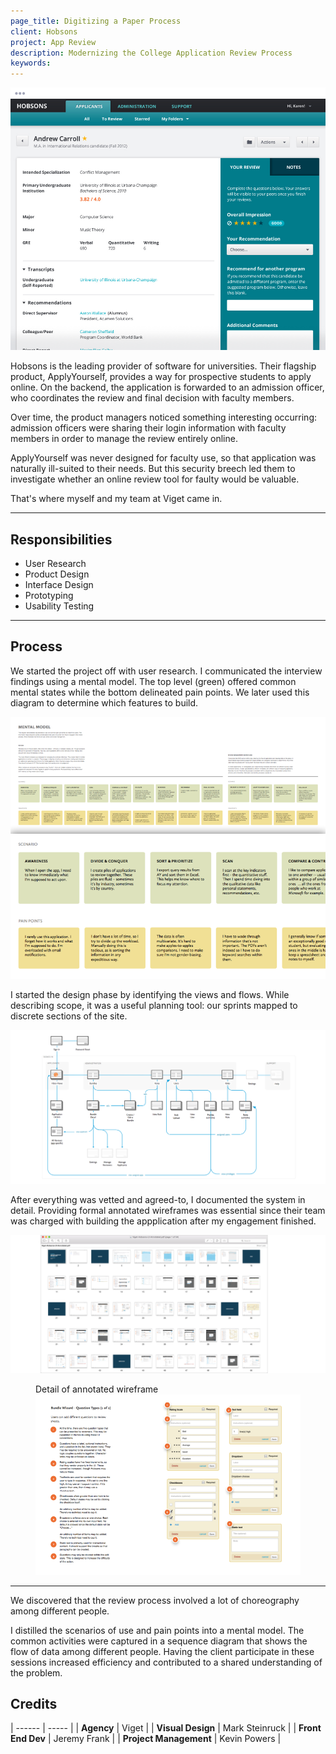```yaml
---
page_title: Digitizing a Paper Process
client: Hobsons
project: App Review
description: Modernizing the College Application Review Process
keywords:
---
```


<div class="case-story__hero">
  <img src="assets/hero.png" alt="cover image" />
</div>

Hobsons is the leading provider of software for universities. Their flagship product, ApplyYourself, provides a way for prospective students to apply online. On the backend, the application is forwarded to an admission officer, who coordinates the review and final decision with faculty members.

Over time, the product managers noticed something interesting occurring: admission officers were sharing their login information with faculty members in order to manage the review entirely online.

ApplyYourself was never designed for faculty use, so that application was naturally ill-suited to their needs. But this security breech led them to investigate whether an online review tool for faulty would be valuable.

That's where myself and my team at Viget came in.

---

<h2>Responsibilities</h2>

<div class="case-story__content__2-col">
  <ul>
    <li>User Research</li>
    <li>Product Design</li>
    <li>Interface Design</li>
    <li>Prototyping</li>
    <li>Usability Testing</li>
  </ul>
</div>

---

## Process

We started the project off with user research. I communicated the interview findings using a mental model. The top level (green) offered common mental states while the bottom delineated pain points. We later used this diagram to determine which features to build.

<div class="full-bleed">
  <img src="assets/mental-model.png" alt="mental model" />
</div>

I started the design phase by identifying the views and flows. While describing scope, it was a useful planning tool: our sprints mapped to discrete sections of the site.

<div class="full-bleed">
  <img src="assets/sitemap.png" alt="sitemap" />
</div>

After everything was vetted and agreed-to, I documented the system in detail. Providing formal annotated wireframes was essential since their team was charged with building the appplication after my engagement finished.

<div class="full-bleed">
  <img src="assets/annotated-wireframes-2.png" alt="annotated wireframes" />
</div>

<figure>
  <figcaption>Detail of annotated wireframe</figcaption>
  <img src="assets/annotated-wireframes-3.png" alt="detail of annotated wireframe" />
</figure>

---

We discovered that the review process involved a lot of choreography among different people.

I distilled the scenarios of use and pain points into a mental model. The common activities were captured in a sequence diagram that shows the flow of data among different people. Having the client participate in these sessions increased efficiency and contributed to a shared understanding of the problem.


## Credits

| ------ | ----- |
| <strong>Agency</strong> | Viget |
| <strong>Visual Design</strong> | Mark Steinruck |
| <strong>Front End Dev</strong> | Jeremy Frank |
| <strong>Project Management</strong> | Kevin Powers |
